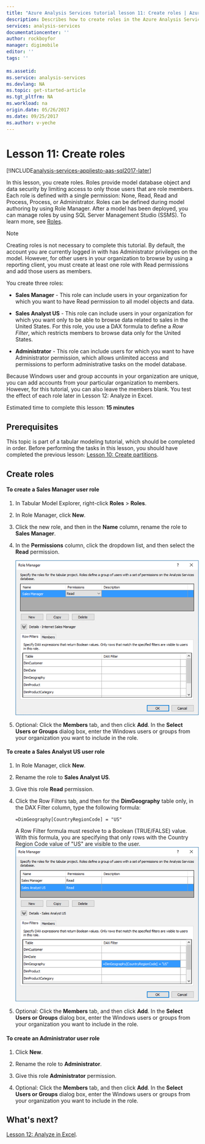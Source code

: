 ```yaml
---
title: "Azure Analysis Services tutorial lesson 11: Create roles | Azure"
description: Describes how to create roles in the Azure Analysis Services tutorial project. 
services: analysis-services
documentationcenter: ''
author: rockboyfor
manager: digimobile
editor: ''
tags: ''

ms.assetid: 
ms.service: analysis-services
ms.devlang: NA
ms.topic: get-started-article
ms.tgt_pltfrm: NA
ms.workload: na
origin.date: 05/26/2017
ms.date: 09/25/2017
ms.author: v-yeche
---
```

# Lesson 11: Create roles

[!INCLUDE[analysis-services-appliesto-aas-sql2017-later](../../../includes/analysis-services-appliesto-aas-sql2017-later.md)]

In this lesson, you create roles. Roles provide model database object and data security by limiting access to only those users that are role members. Each role is defined with a single permission: None, Read, Read and Process, Process, or Administrator. Roles can be defined during model authoring by using Role Manager. After a model has been deployed, you can manage roles by using SQL Server Management Studio (SSMS). To learn more, see [Roles](https://docs.microsoft.com/sql/analysis-services/tabular-models/roles-ssas-tabular).

> [!NOTE]  
> Creating roles is not necessary to complete this tutorial. By default, the account you are currently logged in with has Administrator privileges on the model. However, for other users in your organization to browse by using a reporting client, you must create at least one role with Read permissions and add those users as members.  

You create three roles:  

-   **Sales Manager** - This role can include users in your organization for which you want to have Read permission to all model objects and data.  

-   **Sales Analyst US** - This role can include users in your organization for which you want only to be able to browse data related to sales in the United States. For this role, you use a DAX formula to define a *Row Filter*, which restricts members to browse data only for the United States.  

-   **Administrator** - This role can include users for which you want to have Administrator permission, which allows unlimited access and permissions to perform administrative tasks on the model database.  

Because Windows user and group accounts in your organization are unique, you can add accounts from your particular organization to members. However, for this tutorial, you can also leave the members blank. You test the effect of each role later in Lesson 12: Analyze in Excel.  

Estimated time to complete this lesson: **15 minutes**  

## Prerequisites  
This topic is part of a tabular modeling tutorial, which should be completed in order. Before performing the tasks in this lesson, you should have completed the previous lesson: [Lesson 10: Create partitions](../tutorials/aas-lesson-10-create-partitions.md).  

## Create roles  

#### To create a Sales Manager user role  

1.  In Tabular Model Explorer, right-click **Roles** > **Roles**.  

2.  In Role Manager, click **New**.  

3.  Click the new role, and then in the **Name** column, rename the role to **Sales Manager**.  

4.  In the **Permissions** column, click the dropdown list, and then select the **Read** permission. 

    ![aas-lesson11-new-role](../tutorials/media/aas-lesson11-new-role.png) 

5.  Optional: Click the **Members** tab, and then click **Add**. In the **Select Users or Groups** dialog box, enter the Windows users or groups from your organization you want to include in the role.  

#### To create a Sales Analyst US user role  

1.  In Role Manager, click **New**.    

2.  Rename the role to **Sales Analyst US**.  

3.  Give this role **Read** permission.  

4.  Click the Row Filters tab, and then for the **DimGeography** table only, in the DAX Filter column, type the following formula:  

    ```Administrator
    =DimGeography[CountryRegionCode] = "US" 
    ```

    A Row Filter formula must resolve to a Boolean (TRUE/FALSE) value. With this formula, you are specifying that only rows with the Country Region Code value of "US" are visible to the user.  
    ![aas-lesson11-role-filter](../tutorials/media/aas-lesson11-role-filter.png) 

6.  Optional: Click the **Members** tab, and then click **Add**. In the **Select Users or Groups** dialog box, enter the Windows users or groups from your organization you want to include in the role.  

#### To create an Administrator user role  

1.  Click **New**.  

2.  Rename the role to **Administrator**.  

3.  Give this role **Administrator** permission.  

4.  Optional: Click the **Members** tab, and then click **Add**. In the **Select Users or Groups** dialog box, enter the Windows users or groups from your organization you want to include in the role. 

## What's next?
[Lesson 12: Analyze in Excel](../tutorials/aas-lesson-12-analyze-in-excel.md).

<!--Update_Description: update meta properties, update link-->